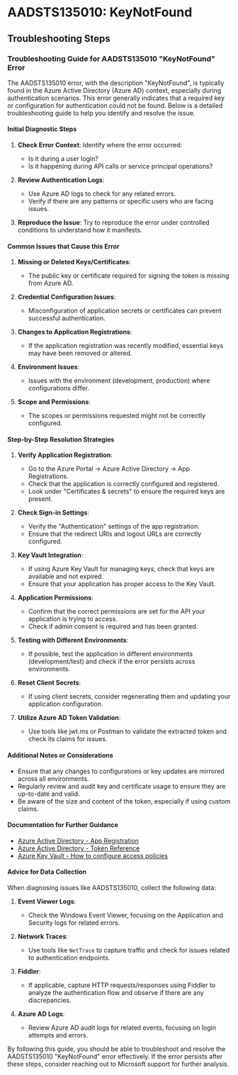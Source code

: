 # AADSTS135010: KeyNotFound


## Troubleshooting Steps
### Troubleshooting Guide for AADSTS135010 "KeyNotFound" Error

The AADSTS135010 error, with the description "KeyNotFound", is typically found in the Azure Active Directory (Azure AD) context, especially during authentication scenarios. This error generally indicates that a required key or configuration for authentication could not be found. Below is a detailed troubleshooting guide to help you identify and resolve the issue.

#### Initial Diagnostic Steps

1. **Check Error Context**: Identify where the error occurred:
   - Is it during a user login?
   - Is it happening during API calls or service principal operations?

2. **Review Authentication Logs**:
   - Use Azure AD logs to check for any related errors.
   - Verify if there are any patterns or specific users who are facing issues.

3. **Reproduce the Issue**: Try to reproduce the error under controlled conditions to understand how it manifests.

#### Common Issues that Cause this Error

1. **Missing or Deleted Keys/Certificates**:
   - The public key or certificate required for signing the token is missing from Azure AD.

2. **Credential Configuration Issues**:
   - Misconfiguration of application secrets or certificates can prevent successful authentication.

3. **Changes to Application Registrations**:
   - If the application registration was recently modified, essential keys may have been removed or altered.

4. **Environment Issues**:
   - Issues with the environment (development, production) where configurations differ.

5. **Scope and Permissions**: 
   - The scopes or permissions requested might not be correctly configured.

#### Step-by-Step Resolution Strategies

1. **Verify Application Registration**:
   - Go to the Azure Portal -> Azure Active Directory -> App Registrations.
   - Check that the application is correctly configured and registered.
   - Look under "Certificates & secrets" to ensure the required keys are present.

2. **Check Sign-in Settings**:
   - Verify the "Authentication" settings of the app registration.
   - Ensure that the redirect URIs and logout URLs are correctly configured.

3. **Key Vault Integration**:
   - If using Azure Key Vault for managing keys, check that keys are available and not expired.
   - Ensure that your application has proper access to the Key Vault.

4. **Application Permissions**:
   - Confirm that the correct permissions are set for the API your application is trying to access.
   - Check if admin consent is required and has been granted.

5. **Testing with Different Environments**:
   - If possible, test the application in different environments (development/test) and check if the error persists across environments.

6. **Reset Client Secrets**:
   - If using client secrets, consider regenerating them and updating your application configuration.

7. **Utilize Azure AD Token Validation**:
   - Use tools like jwt.ms or Postman to validate the extracted token and check its claims for issues.

#### Additional Notes or Considerations

- Ensure that any changes to configurations or key updates are mirrored across all environments.
- Regularly review and audit key and certificate usage to ensure they are up-to-date and valid.
- Be aware of the size and content of the token, especially if using custom claims.

#### Documentation for Further Guidance

- [Azure Active Directory - App Registration](https://learn.microsoft.com/en-us/azure/active-directory/develop/quickstart-register-app)
- [Azure Active Directory - Token Reference](https://learn.microsoft.com/en-us/azure/active-directory/develop/access-tokens)
- [Azure Key Vault - How to configure access policies](https://learn.microsoft.com/en-us/azure/key-vault/general/assign-access-policy)

#### Advice for Data Collection

When diagnosing issues like AADSTS135010, collect the following data:

1. **Event Viewer Logs**: 
   - Check the Windows Event Viewer, focusing on the Application and Security logs for related errors.

2. **Network Traces**:
   - Use tools like `NetTrace` to capture traffic and check for issues related to authentication endpoints.

3. **Fiddler**:
   - If applicable, capture HTTP requests/responses using Fiddler to analyze the authentication flow and observe if there are any discrepancies.

4. **Azure AD Logs**:
   - Review Azure AD audit logs for related events, focusing on login attempts and errors.

By following this guide, you should be able to troubleshoot and resolve the AADSTS135010 "KeyNotFound" error effectively. If the error persists after these steps, consider reaching out to Microsoft support for further analysis.